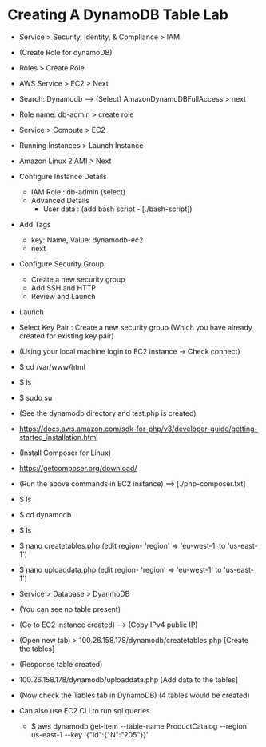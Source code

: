 # Creating A DynamoDB Table Lab

- Service > Security, Identity, & Compliance > IAM
- (Create Role for dynamoDB)
- Roles > Create Role
- AWS Service > EC2 > Next
- Search: Dynamodb --> (Select) AmazonDynamoDBFullAccess > next
- Role name: db-admin > create role
- Service > Compute > EC2
- Running Instances > Launch Instance
- Amazon Linux 2 AMI > Next
- Configure Instance Details
  - IAM Role : db-admin (select)
  - Advanced Details
    - User data : (add bash script - [./bash-script])
- Add Tags
  - key: Name, Value: dynamodb-ec2
  - next
- Configure Security Group
  - Create a new security group
  - Add SSH and HTTP
  - Review and Launch
- Launch
- Select Key Pair : Create a new security group (Which you have already created for existing key pair)
- (Using your local machine login to EC2 instance -> Check connect)
- \$ cd /var/www/html
- \$ ls
- \$ sudo su
- (See the dynamodb directory and test.php is created)
- https://docs.aws.amazon.com/sdk-for-php/v3/developer-guide/getting-started_installation.html
- (Install Composer for Linux)
- https://getcomposer.org/download/
- (Run the above commands in EC2 instance) ==> [./php-composer.txt]
- \$ ls
- \$ cd dynamodb
- \$ ls
- \$ nano createtables.php (edit region- 'region' => 'eu-west-1' to 'us-east-1')
- \$ nano uploaddata.php (edit region- 'region' => 'eu-west-1' to 'us-east-1')
- Service > Database > DyanmoDB
- (You can see no table present)
- (Go to EC2 instance created) --> (Copy IPv4 public IP)
- (Open new tab) > 100.26.158.178/dynamodb/createtables.php [Create the tables]
- (Response table created)
- 100.26.158.178/dynamodb/uploaddata.php [Add data to the tables]
- (Now check the Tables tab in DynamoDB) (4 tables would be created)

- Can also use EC2 CLI to run sql queries
  - \$ aws dynamodb get-item --table-name ProductCatalog --region us-east-1 --key '{"Id":{"N":"205"}}'
